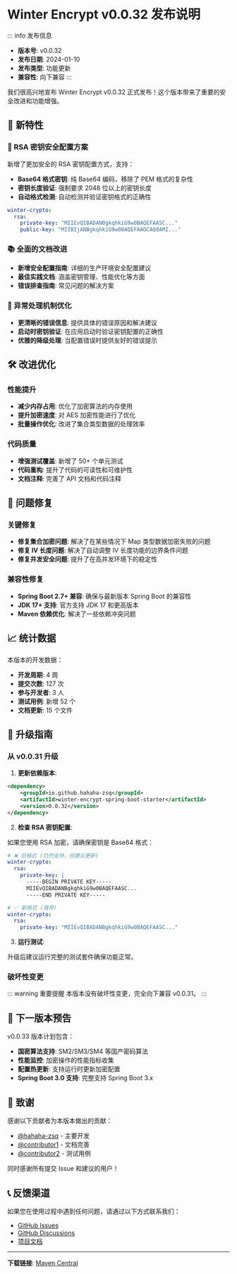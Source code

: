 # Winter Encrypt v0.0.32 发布说明

::: info 发布信息
- **版本号**: v0.0.32
- **发布日期**: 2024-01-10
- **发布类型**: 功能更新
- **兼容性**: 向下兼容
:::

我们很高兴地宣布 Winter Encrypt v0.0.32 正式发布！这个版本带来了重要的安全改进和功能增强。

## 🎉 新特性

### 🔐 RSA 密钥安全配置方案

新增了更加安全的 RSA 密钥配置方式，支持：

- **Base64 格式密钥**: 纯 Base64 编码，移除了 PEM 格式的复杂性
- **密钥长度验证**: 强制要求 2048 位以上的密钥长度
- **自动格式检测**: 自动检测并验证密钥格式的正确性

```yaml
winter-crypto:
  rsa:
    private-key: "MIIEvQIBADANBgkqhkiG9w0BAQEFAASC..."
    public-key: "MIIBIjANBgkqhkiG9w0BAQEFAAOCAQ8AMI..."
```

### 📚 全面的文档改进

- **新增安全配置指南**: 详细的生产环境安全配置建议
- **最佳实践文档**: 涵盖密钥管理、性能优化等方面
- **错误排查指南**: 常见问题的解决方案

### 🔧 异常处理机制优化

- **更清晰的错误信息**: 提供具体的错误原因和解决建议
- **启动时密钥验证**: 在应用启动时验证密钥配置的正确性
- **优雅的降级处理**: 当配置错误时提供友好的错误提示

## 🛠️ 改进优化

### 性能提升

- **减少内存占用**: 优化了加密算法的内存使用
- **提升加密速度**: 对 AES 加密性能进行了优化
- **批量操作优化**: 改进了集合类型数据的处理效率

### 代码质量

- **增强测试覆盖**: 新增了 50+ 个单元测试
- **代码重构**: 提升了代码的可读性和可维护性
- **文档注释**: 完善了 API 文档和代码注释

## 🐛 问题修复

### 关键修复

- **修复集合加密问题**: 解决了在某些情况下 Map 类型数据加密失败的问题
- **修复 IV 长度问题**: 解决了自动调整 IV 长度功能的边界条件问题
- **修复并发安全问题**: 提升了在高并发环境下的稳定性

### 兼容性修复

- **Spring Boot 2.7+ 兼容**: 确保与最新版本 Spring Boot 的兼容性
- **JDK 17+ 支持**: 官方支持 JDK 17 和更高版本
- **Maven 依赖优化**: 解决了一些依赖冲突问题

## 📈 统计数据

本版本的开发数据：

- **开发周期**: 4 周
- **提交次数**: 127 次
- **参与开发者**: 3 人
- **测试用例**: 新增 52 个
- **文档更新**: 15 个文件

## 🚀 升级指南

### 从 v0.0.31 升级

1. **更新依赖版本**:

```xml
<dependency>
    <groupId>io.github.hahaha-zsq</groupId>
    <artifactId>winter-encrypt-spring-boot-starter</artifactId>
    <version>0.0.32</version>
</dependency>
```

2. **检查 RSA 密钥配置**:

如果您使用 RSA 加密，请确保密钥是 Base64 格式：

```yaml
# ❌ 旧格式 (仍然支持，但建议更新)
winter-crypto:
  rsa:
    private-key: |
      -----BEGIN PRIVATE KEY-----
      MIIEvQIBADANBgkqhkiG9w0BAQEFAASC...
      -----END PRIVATE KEY-----

# ✅ 新格式 (推荐)
winter-crypto:
  rsa:
    private-key: "MIIEvQIBADANBgkqhkiG9w0BAQEFAASC..."
```

3. **运行测试**:

升级后建议运行完整的测试套件确保功能正常。

### 破坏性变更

::: warning 重要提醒
本版本没有破坏性变更，完全向下兼容 v0.0.31。
:::

## 🔮 下一版本预告

v0.0.33 版本计划包含：

- **国密算法支持**: SM2/SM3/SM4 等国产密码算法
- **性能监控**: 加密操作的性能指标收集
- **配置热更新**: 支持运行时更新加密配置
- **Spring Boot 3.0 支持**: 完整支持 Spring Boot 3.x

## 🙏 致谢

感谢以下贡献者为本版本做出的贡献：

- [@hahaha-zsq](https://github.com/hahaha-zsq) - 主要开发
- [@contributor1](https://github.com/contributor1) - 文档完善
- [@contributor2](https://github.com/contributor2) - 测试用例

同时感谢所有提交 Issue 和建议的用户！

## 📞 反馈渠道

如果您在使用过程中遇到任何问题，请通过以下方式联系我们：

- [GitHub Issues](https://github.com/hahaha-zsq/winter-encrypt-spring-boot-starter/issues)
- [GitHub Discussions](https://github.com/hahaha-zsq/winter-encrypt-spring-boot-starter/discussions)
- [项目文档](/projects/winter-encrypt)

---

**下载链接**: [Maven Central](https://search.maven.org/artifact/io.github.hahaha-zsq/winter-encrypt-spring-boot-starter/0.0.32/jar) 